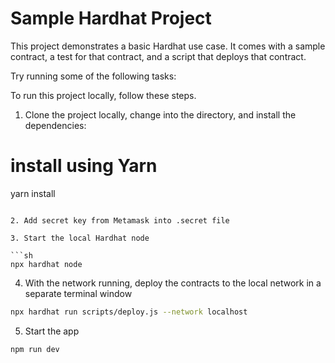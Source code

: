 # Sample Hardhat Project

This project demonstrates a basic Hardhat use case. It comes with a sample contract, a test for that contract, and a script that deploys that contract.

Try running some of the following tasks:

To run this project locally, follow these steps.

1. Clone the project locally, change into the directory, and install the dependencies:
# install using Yarn
yarn install
```

2. Add secret key from Metamask into .secret file

3. Start the local Hardhat node

```sh
npx hardhat node
```

4. With the network running, deploy the contracts to the local network in a separate terminal window

```sh
npx hardhat run scripts/deploy.js --network localhost
```

5. Start the app

```
npm run dev
